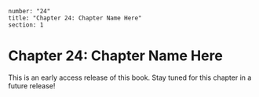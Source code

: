 ```metadata
number: "24"
title: "Chapter 24: Chapter Name Here"
section: 1
```

# Chapter 24: Chapter Name Here

This is an early access release of this book. Stay tuned for this chapter in a future release!
